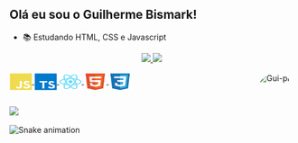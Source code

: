 ## Olá eu sou o Guilherme Bismark!

- 📚 Estudando HTML, CSS e Javascript

<div align="center">
  <a href="https://github.com/guilherme-bismark">
  <img height="180em" src="https://github-readme-stats.vercel.app/api?username=guilherme-bismark&show_icons=true&theme=dark&include_all_commits=true&    count_private=true"/>
  <img height="180em" src="https://github-readme-stats.vercel.app/api/top-langs/?username=guilherme-bismark&layout=compact&langs_count=7&theme=dark"/>
</div>
  
<div style="display: inline_block"><br>
  <img align="center" alt="Gui-Js" height="30" width="40" src="https://raw.githubusercontent.com/devicons/devicon/master/icons/javascript/javascript-plain.svg">
  <img align="center" alt="Gui-Ts" height="30" width="40" src="https://raw.githubusercontent.com/devicons/devicon/master/icons/typescript/typescript-plain.svg">
  <img align="center" alt="Gui-React" height="30" width="40" src="https://raw.githubusercontent.com/devicons/devicon/master/icons/react/react-original.svg">
  <img align="center" alt="Gui-HTML" height="30" width="40" src="https://raw.githubusercontent.com/devicons/devicon/master/icons/html5/html5-original.svg">
  <img align="center" alt="Gui-CSS" height="30" width="40" src="https://raw.githubusercontent.com/devicons/devicon/master/icons/css3/css3-original.svg">
  <img align="right" alt="Gui-pic" height="150" style="border-radius:50px;" src="https://files.fm/f/4qjp52rc8">
  
  ##
  
</div>
  
<div>
 
  <a href="https://www.linkedin.com/in/guilherme-bismark-78792116a/" target="_blank"><img src="https://img.shields.io/badge/-LinkedIn-%230077B5?style=for-the-badge&logo=linkedin&logoColor=white" target="_blank"></a> 
 
  ![Snake animation](https://github.com/guilherme-bismark/guilherme-bismark/blob/output/github-contribution-grid-snake.svg)
 
</div>
